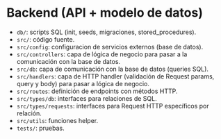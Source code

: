 # Backend (API + modelo de datos)
- `db/`: scripts SQL (init, seeds, migraciones, stored_procedures).
- `src/`: código fuente.
- `src/config`: configuracion de servicios externos (base de datos).
- `src/controllers`: capa de lógica de negocio para pasar a la comunicación con la base de datos.
- `src/db`: capa de comunicación con la base de datos (queries SQL).
- `src/handlers`: capa de HTTP handler (validación de Request params, query y body) para pasar a lógica de negocio.
- `src/routes`: definición de endpoints con métodos HTTP.
- `src/types/db`: interfaces para relaciones de SQL.
- `src/types/requests`: interfaces para Request HTTP específicos por relación.
- `src/utils`: funciones helper.
- `tests/`: pruebas.
